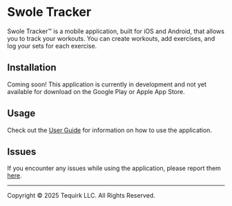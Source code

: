 # Swole Tracker

Swole Tracker™ is a mobile application, built for iOS and Android, that allows you to track your workouts. You can create workouts, add exercises, and log your sets for each exercise.

## Installation

Coming soon! This application is currently in development and not yet available for download on the Google Play or Apple App Store.

## Usage

Check out the [User Guide](USER_GUIDE.md) for information on how to use the application.

## Issues

If you encounter any issues while using the application, please report them [here](https://github.com/tequirk/swole-tracker/issues).



---

Copyright © 2025 Tequirk LLC. All Rights Reserved.
